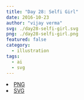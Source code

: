 ```yaml
---
title: "Day 28: Selfi Girl"
date: 2016-10-23
author: "vijay verma"
svg: ./day28-selfi-girl.svg
png: ./day28-selfi-girl.png
featured: false
category:
  - illustration
tags:
  - ai
  - svg
---
```

<li><a href="./day28-selfi-girl.png" download className="btn-png">PNG</a></li>
<li><a href="./day28-selfi-girl.svg" download className="btn-svg">SVG</a></li>
